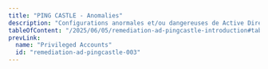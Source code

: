 ```yaml
---
title: "PING CASTLE - Anomalies"
description: "Configurations anormales et/ou dangereuses de Active Directory"
tableOfContent: "/2025/06/05/remediation-ad-pingcastle-introduction#table-des-matières"
prevLink:
  name: "Privileged Accounts"
  id: "remediation-ad-pingcastle-003"
---
```


